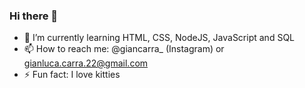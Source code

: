 ### Hi there 👋

- 🌱 I’m currently learning HTML, CSS, NodeJS, JavaScript and SQL
- 📫 How to reach me: @giancarra_ (Instagram) or gianluca.carra.22@gmail.com
- ⚡ Fun fact: I love kitties

